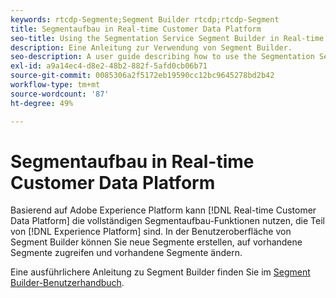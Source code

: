 ```yaml
---
keywords: rtcdp-Segmente;Segment Builder rtcdp;rtcdp-Segment
title: Segmentaufbau in Real-time Customer Data Platform
seo-title: Using the Segmentation Service Segment Builder in Real-time Customer Data Platform
description: Eine Anleitung zur Verwendung von Segment Builder.
seo-description: A user guide describing how to use the Segmentation Service Segment Builder on Real-time Customer Data Platform.
exl-id: a9a14ec4-d8e2-48b2-882f-5afd0cb06b71
source-git-commit: 0085306a2f5172eb19590cc12bc9645278bd2b42
workflow-type: tm+mt
source-wordcount: '87'
ht-degree: 49%

---
```


# Segmentaufbau in Real-time Customer Data Platform

Basierend auf Adobe Experience Platform kann [!DNL Real-time Customer Data Platform] die vollständigen Segmentaufbau-Funktionen nutzen, die Teil von [!DNL Experience Platform] sind. In der Benutzeroberfläche von Segment Builder können Sie neue Segmente erstellen, auf vorhandene Segmente zugreifen und vorhandene Segmente ändern.

Eine ausführlichere Anleitung zu Segment Builder finden Sie im [Segment Builder-Benutzerhandbuch](../../segmentation/ui/segment-builder.md).
